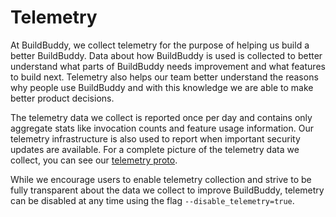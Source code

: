 <!--
{
  "name": "Telemetry",
  "category": "5eed3e2ace045b343fc0a328",
  "priority": 150
}
-->

# Telemetry

At BuildBuddy, we collect telemetry for the purpose of helping us build a better BuildBuddy. Data about how BuildBuddy is used is collected to better understand what parts of BuildBuddy needs improvement and what features to build next. Telemetry also helps our team better understand the reasons why people use BuildBuddy and with this knowledge we are able to make better product decisions.

The telemetry data we collect is reported once per day and contains only aggregate stats like invocation counts and feature usage information. Our telemetry infrastructure is also used to report when important security updates are available. For a complete picture of the telemetry data we collect, you can see our [telemetry proto](https://github.com/buildbuddy-io/buildbuddy/blob/master/proto/telemetry.proto).

While we encourage users to enable telemetry collection and strive to be fully transparent about the data we collect to improve BuildBuddy, telemetry can be disabled at any time using the flag `--disable_telemetry=true`.
